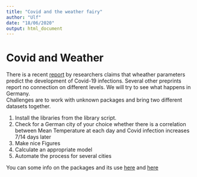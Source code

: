 ```yaml
---
title: "Covid and the weather fairy"
author: "Ulf"
date: "18/06/2020"
output: html_document
---
```


# Covid and Weather

There is a recent [report](https://www.medrxiv.org/content/10.1101/2020.06.15.20131490v1) by researchers claims that wheather parameters predict the development of Covid-19 infections. Several other preprints report no connection on different levels. We will try to see what happens in Germany.  
Challenges are to work with unknown packages and bring two different datasets together.  


1. Install the libraries from the library script.
2. Check for a German city of your choice whether there is a correlation between Mean Temperature at each day and Covid infection increases 7/14 days later
3. Make nice Figures
4. Calculate an appropriate model
5. Automate the process for several cities 

You can some info on the packages and its use [here](https://blog.exploratory.io/riem-package-getting-world-weather-data-in-super-easy-way-78aa94ed45f5) and [here](https://cran.r-project.org/web/packages/covid19.analytics/vignettes/covid19.analytics.html)


